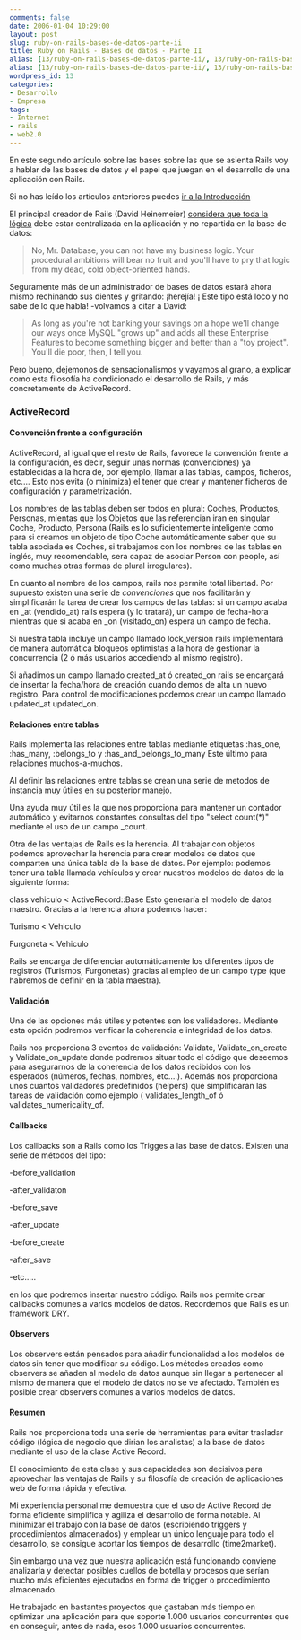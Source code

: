 ```yaml
---
comments: false
date: 2006-01-04 10:29:00
layout: post
slug: ruby-on-rails-bases-de-datos-parte-ii
title: Ruby on Rails - Bases de datos - Parte II
alias: [13/ruby-on-rails-bases-de-datos-parte-ii/, 13/ruby-on-rails-bases-de-datos-parte-ii]
alias: [13/ruby-on-rails-bases-de-datos-parte-ii/, 13/ruby-on-rails-bases-de-datos-parte-ii]
wordpress_id: 13
categories:
- Desarrollo
- Empresa
tags:
- Internet
- rails
- web2.0
---
```


En este segundo artículo sobre las bases sobre las que se
asienta Rails voy a hablar de las bases de datos y el papel que
juegan en el desarrollo de una aplicación con Rails.





Si no has leído los artículos anteriores puedes [
ir a la Introducción](http://www.riojasoft.com/articles/2005/12/02/ruby-on-rails-solamente-un-framework-para-desarrollo-web-introducci%F3n)





El principal creador de Rails (David Heinemeier) [considera que toda la
lógica](http://www.loudthinking.com/arc/000516.html) debe estar centralizada en la aplicación y no repartida
en la base de datos:




> No, Mr. Database, you can not have my business logic.
Your procedural ambitions will bear no fruit and you'll have to pry
that logic from my dead, cold object-oriented hands.




Seguramente más de un administrador de bases de datos estará
ahora mismo rechinando sus dientes y gritando: ¡herejía! ¡ Este
tipo está loco y no sabe de lo que habla! -volvamos a citar a
David:




> As long as you're not banking your savings on a hope
we'll change our ways once MySQL "grows up" and adds all these
Enterprise Features to become something bigger and better than a
"toy project". You'll die poor, then, I tell you.




Pero bueno, dejemonos de sensacionalismos y vayamos al grano, a
explicar como esta filosofía ha condicionado el desarrollo de
Rails, y más concretamente de ActiveRecord.




### ActiveRecord




#### Convención frente a configuración





ActiveRecord, al igual que el resto de Rails, favorece la
convención frente a la configuración, es decir, seguir unas normas
(convenciones) ya establecidas a la hora de, por ejemplo, llamar a
las tablas, campos, ficheros, etc.... Esto nos evita (o minimiza)
el tener que crear y mantener ficheros de configuración y
parametrización.




Los nombres de las tablas deben ser todos en plural: Coches,
Productos, Personas, mientas que los Objetos que las referencian
iran en singular Coche, Producto, Persona (Rails es lo
suficientemente inteligente como para si creamos un objeto de tipo
Coche automáticamente saber que su tabla asociada es Coches, si
trabajamos con los nombres de las tablas en inglés, muy
recomendable, sera capaz de asociar Person con people, así como
muchas otras formas de plural irregulares).




En cuanto al nombre de los campos, rails nos permite total
libertad. Por supuesto existen una serie de _convenciones_
que nos facilitarán y simplificarán la tarea de crear los campos de
las tablas: si un campo acaba en _at (vendido_at) rails espera (y
lo tratará), un campo de fecha-hora mientras que si acaba en _on
(visitado_on) espera un campo de fecha.




Si nuestra tabla incluye un campo llamado lock_version rails
implementará de manera automática bloqueos optimistas a la hora de
gestionar la concurrencia (2 ó más usuarios accediendo al mismo
registro).




Si añadimos un campo llamado created_at ó created_on rails se
encargará de insertar la fecha/hora de creación cuando demos de
alta un nuevo registro. Para control de modificaciones podemos
crear un campo llamado updated_at updated_on.




#### Relaciones entre tablas




Rails implementa las relaciones entre tablas mediante etiquetas
:has_one, :has_many, :belongs_to y :has_and_belongs_to_many Este
último para relaciones muchos-a-muchos.





Al definir las relaciones entre tablas se crean una serie de
metodos de instancia muy útiles en su posterior manejo.




Una ayuda muy útil es la que nos proporciona para mantener un
contador automático y evitarnos constantes consultas del tipo
"select count(*)" mediante el uso de un campo _count.




Otra de las ventajas de Rails es la herencia. Al trabajar con
objetos podemos aprovechar la herencia para crear modelos de datos
que comparten una única tabla de la base de datos. Por ejemplo:
podemos tener una tabla llamada vehículos y crear nuestros modelos
de datos de la siguiente forma:




class vehiculo < ActiveRecord::Base Esto generaría el modelo
de datos maestro. Gracias a la herencia ahora podemos hacer:




Turismo < Vehiculo




Furgoneta < Vehiculo





Rails se encarga de diferenciar automáticamente los diferentes
tipos de registros (Turismos, Furgonetas) gracias al empleo de un
campo type (que habremos de definir en la tabla maestra).




#### Validación




Una de las opciones más útiles y potentes son los validadores.
Mediante esta opción podremos verificar la coherencia e integridad
de los datos.




Rails nos proporciona 3 eventos de validación: Validate,
Validate_on_create y Validate_on_update donde podremos situar todo
el código que deseemos para asegurarnos de la coherencia de los
datos recibidos con los esperados (números, fechas, nombres,
etc....). Además nos proporciona unos cuantos validadores
predefinidos (helpers) que simplificaran las tareas de validación
como ejemplo ( validates_length_of ó validates_numericality_of.




#### Callbacks




Los callbacks son a Rails como los Trigges a las base de datos.
Existen una serie de métodos del tipo:




-before_validation




-after_validaton




-before_save





-after_update




-before_create




-after_save




-etc.....




en los que podremos insertar nuestro código. Rails nos permite
crear callbacks comunes a varios modelos de datos. Recordemos que
Rails es un framework DRY.




#### Observers




Los observers están pensados para añadir funcionalidad a los
modelos de datos sin tener que modificar su código. Los métodos
creados como observers se añaden al modelo de datos aunque sin
llegar a pertenecer al mismo de manera que el modelo de datos no se
ve afectado. También es posible crear observers comunes a varios
modelos de datos.




#### Resumen





Rails nos proporciona toda una serie de herramientas para evitar
trasladar código (lógica de negocio que dirian los analistas) a la
base de datos mediante el uso de la clase Active Record.




El conocimiento de esta clase y sus capacidades son decisivos
para aprovechar las ventajas de Rails y su filosofía de creación de
aplicaciones web de forma rápida y efectiva.




Mi experiencia personal me demuestra que el uso de Active Record
de forma eficiente simplifica y agiliza el desarrollo de forma
notable. Al minimizar el trabajo con la base de datos (escribiendo
triggers y procedimientos almacenados) y emplear un único lenguaje
para todo el desarrollo, se consigue acortar los tiempos de
desarrollo (time2market).




Sin embargo una vez que nuestra aplicación está funcionando
conviene analizarla y detectar posibles cuellos de botella y
procesos que serían mucho más eficientes ejecutados en forma de
trigger o procedimiento almacenado.




He trabajado en bastantes proyectos que gastaban más tiempo en
optimizar una aplicación para que soporte 1.000 usuarios
concurrentes que en conseguir, antes de nada, esos 1.000 usuarios
concurrentes.
